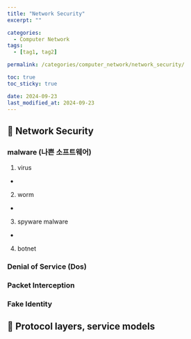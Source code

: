```yaml
---
title: "Network Security"
excerpt: ""

categories:
  - Computer Network
tags:
  - [tag1, tag2]

permalink: /categories/computer_network/network_security/

toc: true
toc_sticky: true

date: 2024-09-23
last_modified_at: 2024-09-23
---
```


## 🦥 Network Security

### malware (나쁜 소프트웨어)
1. virus
-  
2. worm
- 
3. spyware malware
- 
4. botnet 


### Denial of Service (Dos)


### Packet Interception

### Fake Identity



## 🦥 Protocol layers, service models
